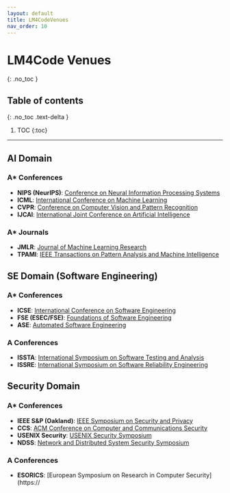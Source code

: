 ```yaml
---
layout: default
title: LM4CodeVenues
nav_order: 10
---
```


# LM4Code Venues
{: .no_toc }

## Table of contents
{: .no_toc .text-delta }

1. TOC
{:toc}

---

## AI Domain

### A* Conferences
- **NIPS (NeurIPS)**: [Conference on Neural Information Processing Systems](https://dblp.org/db/conf/nips/index.html)
- **ICML**: [International Conference on Machine Learning](https://dblp.org/db/conf/icml/index.html)
- **CVPR**: [Conference on Computer Vision and Pattern Recognition](https://dblp.org/db/conf/cvpr/index.html)
- **IJCAI**: [International Joint Conference on Artificial Intelligence](https://dblp.org/db/conf/ijcai/index.html)

### A* Journals
- **JMLR**: [Journal of Machine Learning Research](https://dblp.org/db/journals/jmlr/index.html)
- **TPAMI**: [IEEE Transactions on Pattern Analysis and Machine Intelligence](https://dblp.org/db/journals/pami/index.html)

## SE Domain (Software Engineering)

### A* Conferences
- **ICSE**: [International Conference on Software Engineering](https://dblp.org/db/conf/icse/index.html)
- **FSE (ESEC/FSE)**: [Foundations of Software Engineering](https://dblp.org/db/conf/sigsoft/index.html)
- **ASE**: [Automated Software Engineering](https://dblp.org/db/conf/kbse/index.html)

### A Conferences
- **ISSTA**: [International Symposium on Software Testing and Analysis](https://dblp.org/db/conf/issta/index.html)
- **ISSRE**: [International Symposium on Software Reliability Engineering](https://dblp.org/db/conf/issre/index.html)

## Security Domain

### A* Conferences
- **IEEE S&P (Oakland)**: [IEEE Symposium on Security and Privacy](https://dblp.org/db/conf/sp/index.html)
- **CCS**: [ACM Conference on Computer and Communications Security](https://dblp.org/db/conf/ccs/index.html)
- **USENIX Security**: [USENIX Security Symposium](https://dblp.org/db/conf/uss/index.html)
- **NDSS**: [Network and Distributed System Security Symposium](https://dblp.org/db/conf/ndss/index.html)

### A Conferences
- **ESORICS**: [European Symposium on Research in Computer Security](https://


